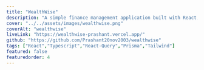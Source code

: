 ```yaml
---
title: "WealthWise"
description: "A simple finance management application built with React, Typescript, React-Query, Prisma, and TailwindCSS."
cover: "../../assets/images/wealthwise.png"
coverAlt: "wealthwise"
liveLink: "https://wealthwise-prashant.vercel.app/"
github: "https://github.com/Prashant20nov2003/wealthwise"
tags: ["React","Typescript","React-Query","Prisma","Tailwind"]
featured: false
featuredorder: 4
---
```

